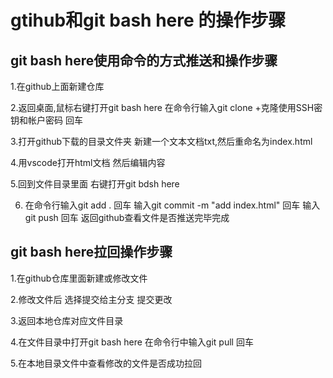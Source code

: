 # gtihub和git bash here 的操作步骤

## git bash here使用命令的方式推送和操作步骤

1.在github上面新建仓库

2.返回桌面,鼠标右键打开git bash here 在命令行输入git clone +克隆使用SSH密钥和帐户密码 回车

3.打开github下载的目录文件夹 新建一个文本文档txt,然后重命名为index.html

4.用vscode打开html文档 然后编辑内容

5.回到文件目录里面 右键打开git bdsh here

6. 在命令行输入git add . 回车
    输入git commit -m "add index.html" 回车
    输入git push 回车
 返回github查看文件是否推送完毕完成
    

## git bash here拉回操作步骤

1.在github仓库里面新建或修改文件

2.修改文件后 选择提交给主分支 提交更改

3.返回本地仓库对应文件目录 

4.在文件目录中打开git bash here 在命令行中输入git pull 回车

5.在本地目录文件中查看修改的文件是否成功拉回